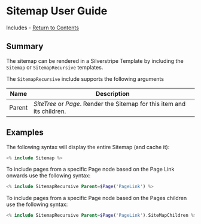 # Sitemap User Guide

Includes - [Return to Contents](index.md)

## Summary

The sitemap can be rendered in a Silverstripe Template by including the `Sitemap` or `SitemapRecursive` templates.

The `SitemapRecursive` include supports the following arguments

Name   | Description
------ | -----------
Parent | *SiteTree* or *Page*. Render the Sitemap for this item and its children.

## Examples

The following syntax will display the entire Sitemap (and cache it):

```php
<% include Sitemap %>
```

To include pages from a specific Page node based on the Page Link onwards use the following syntax:

```php
<% include SitemapRecursive Parent=$Page('PageLink') %>
```

To include pages from a specific Page node based on the Pages children use the following syntax:

```php
<% include SitemapRecursive Parent=$Page('PageLink').SiteMapChildren %>
```